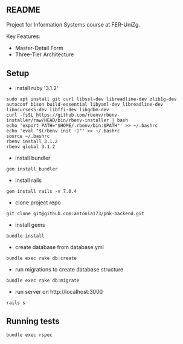 ## README
Project for Information Systems course at FER-UniZg. 

Key Features:
* Master-Detail Form
* Three-Tier Architecture

## Setup

* install ruby '3.1.2'

```
sudo apt install git curl libssl-dev libreadline-dev zlib1g-dev autoconf bison build-essential libyaml-dev libreadline-dev libncurses5-dev libffi-dev libgdbm-dev                                                       
curl -fsSL https://github.com/rbenv/rbenv-installer/raw/HEAD/bin/rbenv-installer | bash
echo 'export PATH="$HOME/.rbenv/bin:$PATH"' >> ~/.bashrc
echo 'eval "$(rbenv init -)"' >> ~/.bashrc
source ~/.bashrc
rbenv install 3.1.2
rbenv global 3.1.2
```
* install bundler
```
gem install bundler
```
* install rails
```
gem install rails -v 7.0.4
```
*  clone project repo 
```
git clone git@github.com:antonia173/pnk-backend.git
```
*  install gems
```
bundle install
```
* create database from database.yml
```
bundle exec rake db:create
```
* run migrations to create database structure
```
bundle exec rake db:migrate
```
* run server on http://localhost:3000
```
rails s
```

## Running tests
```
bundle exec rspec
```
